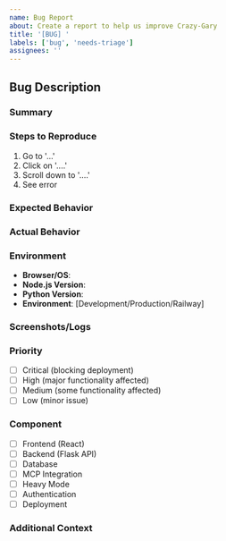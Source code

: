 ```yaml
---
name: Bug Report
about: Create a report to help us improve Crazy-Gary
title: '[BUG] '
labels: ['bug', 'needs-triage']
assignees: ''
---
```


## Bug Description

### Summary
<!-- A clear and concise description of what the bug is -->

### Steps to Reproduce
1. Go to '...'
2. Click on '....'
3. Scroll down to '....'
4. See error

### Expected Behavior
<!-- What you expected to happen -->

### Actual Behavior
<!-- What actually happened -->

### Environment
- **Browser/OS**: 
- **Node.js Version**: 
- **Python Version**: 
- **Environment**: [Development/Production/Railway]

### Screenshots/Logs
<!-- If applicable, add screenshots or error logs -->

### Priority
- [ ] Critical (blocking deployment)
- [ ] High (major functionality affected)
- [ ] Medium (some functionality affected)
- [ ] Low (minor issue)

### Component
- [ ] Frontend (React)
- [ ] Backend (Flask API)
- [ ] Database
- [ ] MCP Integration
- [ ] Heavy Mode
- [ ] Authentication
- [ ] Deployment

### Additional Context
<!-- Any other context about the problem -->
